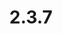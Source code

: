 ---
title: "2.3.7"
ARenderVersion: 3.1.10-2
ReleaseDate: 01/08/2018
FixVersion: 12
FixDate: 08/10/2019
StartPage: release-notes
---